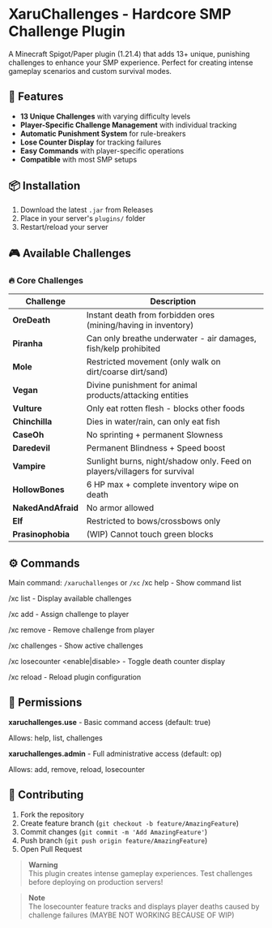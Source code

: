 # XaruChallenges - Hardcore SMP Challenge Plugin

A Minecraft Spigot/Paper plugin (1.21.4) that adds 13+ unique, punishing challenges to enhance your SMP experience. Perfect for creating intense gameplay scenarios and custom survival modes.


## 🌟 Features
- **13 Unique Challenges** with varying difficulty levels
- **Player-Specific Challenge Management** with individual tracking
- **Automatic Punishment System** for rule-breakers
- **Lose Counter Display** for tracking failures
- **Easy Commands** with player-specific operations
- **Compatible** with most SMP setups

## 📦 Installation
1. Download the latest `.jar` from Releases
2. Place in your server's `plugins/` folder
3. Restart/reload your server

## 🎮 Available Challenges

### 🔥 Core Challenges
| Challenge        | Description                                                                 |
|------------------|-----------------------------------------------------------------------------|
| **OreDeath**     | Instant death from forbidden ores (mining/having in inventory)              |
| **Piranha**      | Can only breathe underwater - air damages, fish/kelp prohibited             |
| **Mole**         | Restricted movement (only walk on dirt/coarse dirt/sand)                    |
| **Vegan**        | Divine punishment for animal products/attacking entities                    |
| **Vulture**      | Only eat rotten flesh - blocks other foods                                  |
| **Chinchilla**   | Dies in water/rain, can only eat fish                                       |
| **CaseOh**       | No sprinting + permanent Slowness                                           |
| **Daredevil**    | Permanent Blindness + Speed boost                                           |
| **Vampire**      | Sunlight burns, night/shadow only. Feed on players/villagers for survival   |
| **HollowBones**  | 6 HP max + complete inventory wipe on death                                 |
| **NakedAndAfraid** | No armor allowed                                                          |
| **Elf**          | Restricted to bows/crossbows only                                           |
| **Prasinophobia**| (WIP) Cannot touch green blocks                                             |

## ⚙️ Commands
Main command: `/xaruchallenges` or `/xc`
/xc help - Show command list

/xc list - Display available challenges

/xc add <challenge> <player> - Assign challenge to player

/xc remove <challenge> <player> - Remove challenge from player

/xc challenges <player> - Show active challenges

/xc losecounter <enable|disable> - Toggle death counter display

/xc reload - Reload plugin configuration


## 🔐 Permissions
**xaruchallenges.use** - Basic command access (default: true)

Allows: help, list, challenges


**xaruchallenges.admin** - Full administrative access (default: op)

Allows: add, remove, reload, losecounter


## 🤝 Contributing
1. Fork the repository
2. Create feature branch (`git checkout -b feature/AmazingFeature`)
3. Commit changes (`git commit -m 'Add AmazingFeature'`)
4. Push branch (`git push origin feature/AmazingFeature`)
5. Open Pull Request

> **Warning**  
> This plugin creates intense gameplay experiences. Test challenges before deploying on production servers!

> **Note**  
> The losecounter feature tracks and displays player deaths caused by challenge failures (MAYBE NOT WORKING BECAUSE OF WIP)
